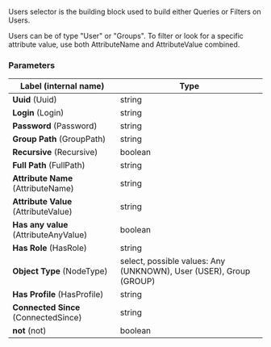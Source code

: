 

Users selector is the building block used to build either Queries or Filters on Users.

Users can be of type "User" or "Groups". To filter or look for a specific attribute value, use both AttributeName and AttributeValue combined. 


### Parameters
|Label (internal name)|Type|
|---|---|
|**Uuid** (Uuid)|string|
|**Login** (Login)|string|
|**Password** (Password)|string|
|**Group Path** (GroupPath)|string|
|**Recursive** (Recursive)|boolean|
|**Full Path** (FullPath)|string|
|**Attribute Name** (AttributeName)|string|
|**Attribute Value** (AttributeValue)|string|
|**Has any value** (AttributeAnyValue)|boolean|
|**Has Role** (HasRole)|string|
|**Object Type** (NodeType)|select, possible values: Any (UNKNOWN), User (USER), Group (GROUP)|
|**Has Profile** (HasProfile)|string|
|**Connected Since** (ConnectedSince)|string|
|**not** (not)|boolean|

